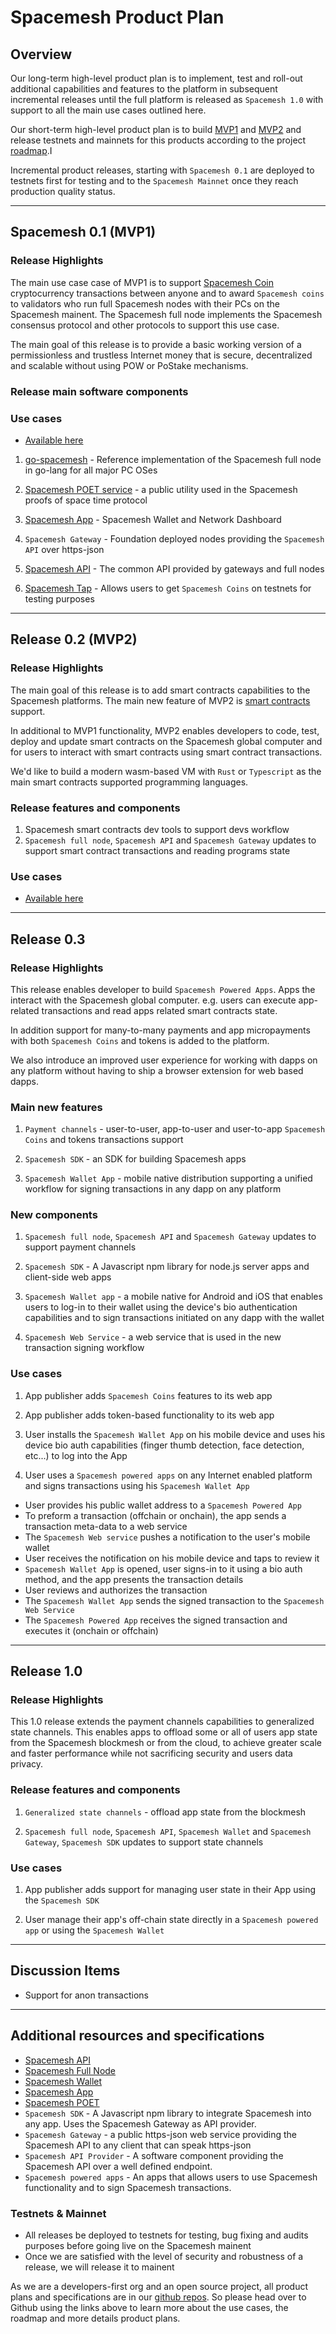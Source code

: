 # Spacemesh Product Plan

## Overview

Our long-term high-level product plan is to implement, test and roll-out additional capabilities and features to the platform in subsequent incremental releases until the full platform is released as `Spacemesh 1.0` with support to all the main use cases outlined here.

Our short-term high-level product plan is to build [MVP1](mvp1.md) and [MVP2](mvp2.md) and release testnets and mainnets for this products according to the project [roadmap](https://github.com/spacemeshos/go-spacemesh/wiki/Roadmap).I

Incremental product releases, starting with `Spacemesh 0.1` are deployed to testnets first for testing and to the `Spacemesh Mainnet` once they reach production quality status.

---

## Spacemesh 0.1 (MVP1)

### Release Highlights

The main use case case of MVP1 is to support [Spacemesh Coin](spacemesh_coin.md) cryptocurrency transactions between anyone and to award `Spacemesh coins` to validators who run full Spacemesh nodes with their PCs on the Spacemesh mainent. The Spacemesh full node implements the Spacemesh consensus protocol and other protocols to support this use case.

The main goal of this release is to provide a basic working version of a permissionless and trustless Internet money that is secure, decentralized and scalable without using POW or PoStake mechanisms.

### Release main software components

### Use cases
- [Available here](mvp1.md)

1. [go-spacemesh](https://github.com/spacemeshos/go-spacemesh) - Reference implementation of the Spacemesh full node in go-lang for all major PC OSes

2. [Spacemesh POET service](https://github.com/spacemeshos/POET) - a public utility used in the Spacemesh proofs of space time protocol

3. [Spacemesh App](https://github.com/spacemeshos/app) - Spacemesh Wallet and Network Dashboard

4. `Spacemesh Gateway` - Foundation deployed nodes providing the `Spacemesh API` over https-json

5. [Spacemesh API](https://github.com/spacemeshos/go-spacemesh/wiki/spacemesh-api) - The common API provided by gateways and full nodes

6. [Spacemesh Tap](tap.md) - Allows users to get `Spacemesh Coins` on testnets for testing purposes


---

## Release 0.2 (MVP2)

### Release Highlights
The main goal of this release is to add smart contracts capabilities to the Spacemesh platforms. The main new feature of MVP2 is [smart contracts](https://github.com/spacemeshos/go-spacemesh/wiki/Smart-Contracts) support.

In additional to MVP1 functionality, MVP2 enables developers to code, test, deploy and update smart contracts on the Spacemesh global computer and for users to interact with smart contracts using smart contract transactions.

We'd like to build a modern wasm-based VM with `Rust` or `Typescript` as the main smart contracts supported programming languages.

### Release features and components
1. Spacemesh smart contracts dev tools to support devs workflow
2. `Spacemesh full node`, `Spacemesh API` and `Spacemesh Gateway` updates to support smart contract transactions and reading programs state

### Use cases
- [Available here](mvp2.md)

---

## Release 0.3

### Release Highlights
This release enables developer to build `Spacemesh Powered Apps`. Apps the interact with the Spacemesh global computer. e.g. users can execute app-related transactions and read apps related smart contracts state.

In addition support for many-to-many payments and app micropayments with both `Spacemesh Coins` and tokens is added to the platform.

We also introduce an improved user experience for working with dapps on any platform without having to ship a browser extension for web based dapps.

### Main new features
1. `Payment channels` - user-to-user, app-to-user and user-to-app `Spacemesh Coins` and tokens transactions support

2. `Spacemesh SDK` - an SDK for building Spacemesh apps

3. `Spacemesh Wallet App` - mobile native distribution supporting a unified workflow for signing transactions in any dapp on any platform

### New components
1. `Spacemesh full node`, `Spacemesh API` and `Spacemesh Gateway` updates to support payment channels

2. `Spacemesh SDK` - A Javascript npm library for node.js server apps and client-side web apps

3. `Spacemesh Wallet app` - a mobile native for Android and iOS that enables users to log-in to their wallet using the device's bio authentication capabilities and to sign transactions initiated on any dapp with the wallet

4. `Spacemesh Web Service` - a web service that is used in the new transaction signing workflow

### Use cases
1. App publisher adds `Spacemesh Coins` features to its web app

2. App publisher adds token-based functionality to its web app

3. User installs the `Spacemesh Wallet App` on his mobile device and uses his device bio auth capabilities (finger thumb detection, face detection, etc...) to log into the App

4. User uses a `Spacemesh powered apps` on any Internet enabled platform and signs transactions using his `Spacemesh Wallet App`

  - User provides his public wallet address to a `Spacemesh Powered App`
  - To preform a transaction (offchain or onchain), the app sends a transaction meta-data to a web service
  - The `Spacemesh Web service` pushes a notification to the user's mobile wallet
  - User receives the notification on his mobile device and taps to review it
  - `Spacemesh Wallet App` is opened, user signs-in to it using a bio auth method, and the app presents the transaction details
  - User reviews and authorizes the transaction
  - The `Spacemesh Wallet App` sends the signed transaction to the `Spacemesh Web Service`
  - The `Spacemesh Powered App` receives the signed transaction and executes it (onchain or offchain)

----

## Release 1.0

### Release Highlights
This 1.0 release extends the payment channels capabilities to generalized state channels. This enables apps to offload some or all of users app state from the Spacemesh blockmesh or from the cloud, to achieve greater scale and faster performance while not sacrificing security and users data privacy.

### Release features and components
1. `Generalized state channels` - offload app state from the blockmesh

2. `Spacemesh full node`, `Spacemesh API`, `Spacemesh Wallet` and `Spacemesh Gateway`, `Spacemesh SDK` updates to support state channels

### Use cases
1. App publisher adds support for managing user state in their App using the `Spacemesh SDK`

2. User manage their app's off-chain state directly in a `Spacemesh powered app` or using the `Spacemesh Wallet`

----

## Discussion Items

- Support for anon transactions

----
## Additional resources and specifications
- [Spacemesh API](https://github.com/spacemeshos/go-spacemesh/wiki/spacemesh-api)
- [Spacemesh Full Node](https://github.com/spacemeshos/go-spacemesh)
- [Spacemesh Wallet](https://github.com/spacemeshos/app/wiki/wallet)
- [Spacemesh App](https://github.com/spacemeshos/app)
- [Spacemesh POET](https://github.com/spacemeshos/poet)
- `Spacemesh SDK` - A Javascript npm library to integrate Spacemesh into any app. Uses the Spacemesh Gateway as API provider.
- `Spacemesh Gateway` - a public https-json web service providing the Spacemesh API to any client that can speak https-json
- `Spacemesh API Provider` - A software component providing the Spacemesh API over a well defined endpoint.
- `Spacemesh powered apps` - An apps that allows users to use Spacemesh functionality and to sign Spacemesh transactions.

### Testnets & Mainnet
- All releases be deployed to testnets for testing, bug fixing and audits purposes before going live on the Spacemesh mainent
- Once we are satisfied with the level of security and robustness of a release, we will release it to mainent

As we are a developers-first org and an open source project, all product plans and specifications are in our [github repos](https://github.com/spacemeshos). So please head over to Github using the links above to learn more about the use cases, the roadmap and more details product plans.
